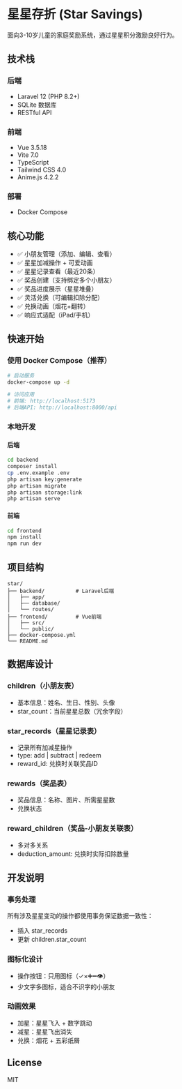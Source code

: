 # 星星存折 (Star Savings)

面向3-10岁儿童的家庭奖励系统，通过星星积分激励良好行为。

## 技术栈

### 后端
- Laravel 12 (PHP 8.2+)
- SQLite 数据库
- RESTful API

### 前端
- Vue 3.5.18
- Vite 7.0
- TypeScript
- Tailwind CSS 4.0
- Anime.js 4.2.2

### 部署
- Docker Compose

## 核心功能

- ✅ 小朋友管理（添加、编辑、查看）
- ✅ 星星加减操作 + 可爱动画
- ✅ 星星记录查看（最近20条）
- ✅ 奖品创建（支持绑定多个小朋友）
- ✅ 奖品进度展示（星星堆叠）
- ✅ 灵活兑换（可编辑扣除分配）
- ✅ 兑换动画（烟花+翻转）
- ✅ 响应式适配（iPad/手机）

## 快速开始

### 使用 Docker Compose（推荐）

```bash
# 启动服务
docker-compose up -d

# 访问应用
# 前端: http://localhost:5173
# 后端API: http://localhost:8000/api
```

### 本地开发

#### 后端
```bash
cd backend
composer install
cp .env.example .env
php artisan key:generate
php artisan migrate
php artisan storage:link
php artisan serve
```

#### 前端
```bash
cd frontend
npm install
npm run dev
```

## 项目结构

```
star/
├── backend/          # Laravel后端
│   ├── app/
│   ├── database/
│   └── routes/
├── frontend/         # Vue前端
│   ├── src/
│   └── public/
├── docker-compose.yml
└── README.md
```

## 数据库设计

### children（小朋友表）
- 基本信息：姓名、生日、性别、头像
- star_count：当前星星总数（冗余字段）

### star_records（星星记录表）
- 记录所有加减星操作
- type: add | subtract | redeem
- reward_id: 兑换时关联奖品ID

### rewards（奖品表）
- 奖品信息：名称、图片、所需星星数
- 兑换状态

### reward_children（奖品-小朋友关联表）
- 多对多关系
- deduction_amount: 兑换时实际扣除数量

## 开发说明

### 事务处理
所有涉及星星变动的操作都使用事务保证数据一致性：
- 插入 star_records
- 更新 children.star_count

### 图标化设计
- 操作按钮：只用图标（✓×➕➖👁️）
- 少文字多图标，适合不识字的小朋友

### 动画效果
- 加星：星星飞入 + 数字跳动
- 减星：星星飞出消失
- 兑换：烟花 + 五彩纸屑

## License

MIT
